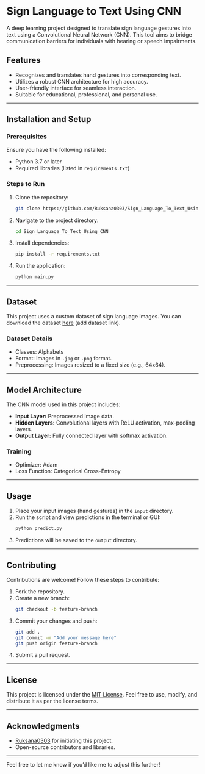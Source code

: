 # Sign Language to Text Using CNN

A deep learning project designed to translate sign language gestures into text using a Convolutional Neural Network (CNN). This tool aims to bridge communication barriers for individuals with hearing or speech impairments.

## Features
- Recognizes and translates hand gestures into corresponding text.
- Utilizes a robust CNN architecture for high accuracy.
- User-friendly interface for seamless interaction.
- Suitable for educational, professional, and personal use.

---

## Installation and Setup

### Prerequisites
Ensure you have the following installed:
- Python 3.7 or later
- Required libraries (listed in `requirements.txt`)

### Steps to Run
1. Clone the repository:
   ```bash
   git clone https://github.com/Ruksana0303/Sign_Language_To_Text_Using_CNN.git
   ```
2. Navigate to the project directory:
   ```bash
   cd Sign_Language_To_Text_Using_CNN
   ```
3. Install dependencies:
   ```bash
   pip install -r requirements.txt
   ```
4. Run the application:
   ```bash
   python main.py
   ```

---

## Dataset
This project uses a custom dataset of sign language images. You can download the dataset [here](#) (add dataset link).

### Dataset Details
- Classes: Alphabets
- Format: Images in `.jpg` or `.png` format.
- Preprocessing: Images resized to a fixed size (e.g., 64x64).

---

## Model Architecture
The CNN model used in this project includes:
- **Input Layer:** Preprocessed image data.
- **Hidden Layers:** Convolutional layers with ReLU activation, max-pooling layers.
- **Output Layer:** Fully connected layer with softmax activation.

### Training
- Optimizer: Adam
- Loss Function: Categorical Cross-Entropy


---

## Usage
1. Place your input images (hand gestures) in the `input` directory.
2. Run the script and view predictions in the terminal or GUI:
   ```bash
   python predict.py
   ```
3. Predictions will be saved to the `output` directory.

---

## Contributing
Contributions are welcome! Follow these steps to contribute:
1. Fork the repository.
2. Create a new branch:
   ```bash
   git checkout -b feature-branch
   ```
3. Commit your changes and push:
   ```bash
   git add .
   git commit -m "Add your message here"
   git push origin feature-branch
   ```
4. Submit a pull request.

---

## License
This project is licensed under the [MIT License](LICENSE). Feel free to use, modify, and distribute it as per the license terms.

---

## Acknowledgments
- [Ruksana0303](https://github.com/Ruksana0303) for initiating this project.
- Open-source contributors and libraries.

---

Feel free to let me know if you’d like me to adjust this further!
